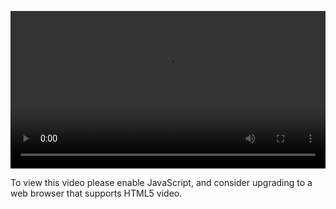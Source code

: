 <video controls="" style="width: 100%; display: block;"><source src="http://o86bpj665.bkt.clouddn.com/meteor-react-bird/10-tabs-router.mp4" type="video/mp4"><p>To view this video please enable JavaScript, and consider upgrading to a web browser that supports HTML5 video.</p></video>
